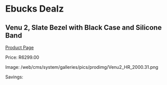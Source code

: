 
# Ebucks Dealz
## Venu 2, Slate Bezel with Black Case and Silicone Band
[Product Page](https://www.ebucks.com/web/shop/productSelected.do?prodId=1196064439&catId=1233320031)

Price: R6299.00

Image: /web/cms/system/galleries/pics/prodimg/Venu2_HR_2000.31.png

Savings: 


	